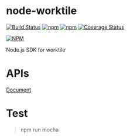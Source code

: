 # node-worktile

[![Build Status](https://travis-ci.org/isayme/node-worktile.svg?branch=master)](https://travis-ci.org/isayme/node-worktile)
[![npm](https://img.shields.io/npm/v/worktile.svg?maxAge=2592000)](https://travis-ci.org/isayme/node-worktile)
[![npm](https://img.shields.io/npm/l/worktile.svg?maxAge=2592000)](https://travis-ci.org/isayme/node-worktile)
[![Coverage Status](https://coveralls.io/repos/github/isayme/node-worktile/badge.svg?branch=master)](https://coveralls.io/github/isayme/node-worktile?branch=master)

[![NPM](https://nodei.co/npm/worktile.png)](https://nodei.co/npm/worktile/)

Node.js SDK for worktile

# APIs
[Document](http://isayme.github.io/node-worktile/)

# Test
> npm run mocha
